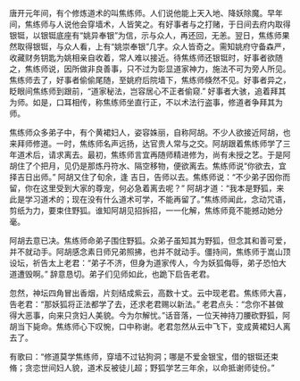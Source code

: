 唐开元年间，有个修炼道术的叫焦练师。人们说他能上天入地、降妖除魔。早年间，焦练师与人说他会穿墙术，人皆笑之。有好事者与之打赌，于日间去府内取得银铤，以银铤底座有“姚异奉银”为信，示与众人，再还回，无恙。翌日，焦练师果然取得银铤，与众人看，上有“姚崇奉银”几字。众人皆奇之。需知姚府守备森严，收藏财务钥匙为姚相亲自收着，常人难以接近。待焦练师还银铤时，好事者欲随之，焦练师说，因所做非良善事，只不过为彰显道家神力，施法不可为旁人所见。焦练师去了，好事者偷偷尾随，至姚府后院墙下，焦练师倏然不见。好事者异之，眨眼间焦练师到跟前，“道家秘法，岂容居心不正者偷窥.” 好事者大骇，追着拜其为师。如是，口耳相传，称焦练师坐直行正，不以术法行盗事，修道者争拜其为师。

焦练师众多弟子中，有个黄裙妇人，姿容姝丽，自称阿胡。不少人欲接近阿胡，也来拜师修道。一时，焦练师名声远扬，达官贵人常与之交。阿胡跟着焦练师学了三年道术后，请求离去。最初，焦练师言宜再随师精进修为，尚有未授之艺。于是阿胡住了个把月，见仍是那炼丹符水、隔空移物，便欲离去。焦练师说“你欲去，宜择吉日出师。” 阿胡又住了旬余，逢
吉日，告师以去。焦练师说：“不少弟子因你而留，你在这里受到大家的尊宠，何必急着离去呢？” 阿胡才道：“我本是野狐，来此是学习道术的；现在没有什么道术可学，不能再留了。”焦练师闻此，念动咒语，剪纸为力，要束住野狐。谁知阿胡见招拆招，一一化解，焦练师竟不能撼动她分毫。

阿胡去意已决。焦练师命弟子围住野狐。众弟子虽知其为野狐，但念其和善可爱，并不就动手。阿胡感念素日师兄弟照拂，也并不就动手。僵持间，焦练师于嵩山顶设坛，祈告太上老君：“弟子不济，但身为道家传人，今为妖狐侮辱，弟子恐怕大道遭毁啊。” 辞意恳切。弟子们见师如此，也跪下启告老君。

忽然，神坛四角冒出香烟，片刻结成紫云，高数十丈。云中现老君。焦练师大喜，告老君：“那妖狐将正法都学了去，还求老君赐以新法。” 老君点头：“念你不甚做得大恶事，向来只贪妇人美貌。今为尔解忧。”话音落，一位天神持刀腰砍野狐，阿胡当下毙命。焦练师心下叹惋，口中称谢。老君忽然从云中飞下，变成黄裙妇人离去了。

有歌曰：“修道莫学焦练师，穿墙不过钻狗洞；哪是不爱金银宝，借的银铤还束脩；贪恋世间妇人貌，道术反被徒儿超；野狐学艺三年余，以命抵谢师徒份。”

